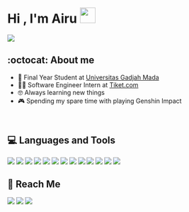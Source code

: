 <h1>Hi , I'm Airu <img src="https://media.giphy.com/media/hvRJCLFzcasrR4ia7z/giphy.gif" width="35"></h1>

<a href="https://github.com/DenverCoder1/readme-typing-svg"><img src="https://readme-typing-svg.herokuapp.com?lines=Computer+Science+Student;Competitive+Programmer;ACPC+2021+Finalist;DS%20|%20Algorithms%20|%20OOP%20;Specialist%20on%20Codeforces;Division%202%20on%20Codechef%20(3%20Stars);6%20Kyu%20on%20Atcoder;Always%20learning%20new%20things&center=true&width=500&height=50](https://readme-typing-svg.herokuapp.com?center=true&width=421&lines=Computer+Science+Student+at+UGM;Frontend+Developer"></a>

## :octocat: About me

- :school: Final Year Student at <a href="https://www.ugm.ac.id/">Universitas Gadjah Mada</a>
- :technologist: Software Engineer Intern at <a href="https://www.tiket.com/">Tiket.com</a>
- :nerd_face: Always learning new things
- :video_game: Spending my spare time with playing Genshin Impact

<br>

## :computer: Languages and Tools

[![](https://img.shields.io/badge/JAVASCRIPT%20-%23323330.svg?&style=flat-square&logo=javascript&logoColor=white&color=F7DF1E)](https://javascript.com)
[![](https://img.shields.io/badge/TYPESCRIPT-%23121212?style=flat-square&logo=TYPESCRIPT&logoColor=white&color=3178C6)](https://www.typescriptlang.org/)
[![](https://img.shields.io/badge/REACT%20-%2356BDDA.svg?&style=flat-square&logo=react&logoColor=white)](https://reactjs.org)
[![](https://img.shields.io/badge/NEXT.JS%20-%23323330.svg?&style=flat-square&logo=nextdotjs&logoColor=white)](https://nextjs.org/)
[![](https://img.shields.io/badge/TAILWIND%20-%2338B2AC.svg?&style=flat-square&logo=tailwindcss&logoColor=white)](https://tailwindcss.com)
[![](https://img.shields.io/badge/SASS-hotpink.svg??&style=flat-square&logo=Sass&logoColor=white&color=FF9A00)](https://sass-lang.com/)
[![](https://img.shields.io/badge/MUI-%230081CB.svg?style=flat-square&logo=mui&logoColor=white)](https://mui.com/)
[![](https://img.shields.io/badge/-jest-%23C21325?style=flat-square&logo=jest&logoColor=white)](https://jestjs.io/)
[![](https://img.shields.io/badge-TestingLibrary-%23E33332?style=flat-square&logo=testing-library&logoColor=white)](https://testing-library.com/docs/react-testing-library/intro/)
[![](https://img.shields.io/badge/FIREBASE%20-%23FFA611.svg?&style=flat-square&logo=firebase&logoColor=white)](https://firebase.google.com)
[![](https://img.shields.io/badge/FIGMA%20-%23F24E1E.svg?&style=flat-square&logo=figma&logoColor=white)](https://figma.com)
[![](https://img.shields.io/badge/PHOTOSHOP-%23121212?style=flat-square&logo=adobe-photoshop&logoColor=white&color=31A8FF)](https://www.adobe.com/products/photoshop.html)
[![](https://img.shields.io/badge/Illustrator-%23121212?style=flat-square&logo=adobe-illustrator&logoColor=white&color=FF9A00)](https://www.adobe.com/products/illustrator.html)

## :email: Reach Me

[![](https://img.shields.io/badge/linkedin-%230077B5.svg?style=flat-square&logo=linkedin&logoColor=white)](https://www.linkedin.com/in/airu/)
[![](https://img.shields.io/badge/Instagram-%23E4405F.svg?style=flat-square&logo=Instagram&logoColor=white)](https://www.instagram.com/rzkykhrllh/)
[![](https://img.shields.io/badge/Gmail-D14836?style=flat-square&logo=gmail&logoColor=white)](mailto:m.rizky.khairullah@gmail.com?subject=subject&cc=cc@example.com)
